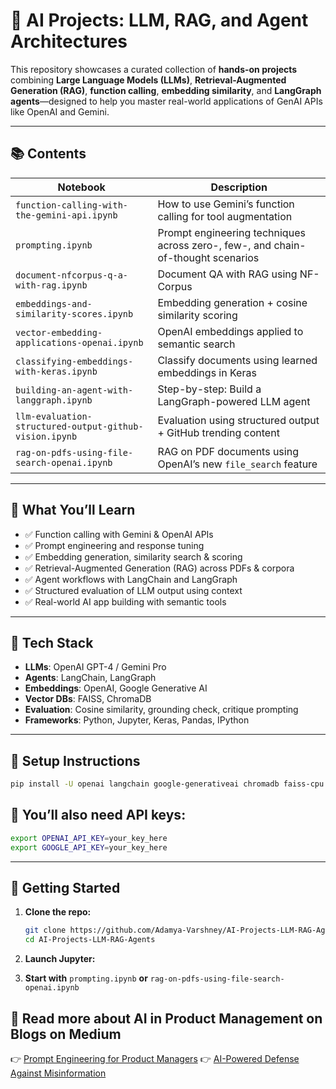 # 🤖 AI Projects: LLM, RAG, and Agent Architectures

This repository showcases a curated collection of **hands-on projects** combining **Large Language Models (LLMs)**, **Retrieval-Augmented Generation (RAG)**, **function calling**, **embedding similarity**, and **LangGraph agents**—designed to help you master real-world applications of GenAI APIs like OpenAI and Gemini.

---

## 📚 Contents

| Notebook | Description |
|----------|-------------|
| `function-calling-with-the-gemini-api.ipynb` | How to use Gemini’s function calling for tool augmentation |
| `prompting.ipynb` | Prompt engineering techniques across zero-, few-, and chain-of-thought scenarios |
| `document-nfcorpus-q-a-with-rag.ipynb` | Document QA with RAG using NF-Corpus |
| `embeddings-and-similarity-scores.ipynb` | Embedding generation + cosine similarity scoring |
| `vector-embedding-applications-openai.ipynb` | OpenAI embeddings applied to semantic search |
| `classifying-embeddings-with-keras.ipynb` | Classify documents using learned embeddings in Keras |
| `building-an-agent-with-langgraph.ipynb` | Step-by-step: Build a LangGraph-powered LLM agent |
| `llm-evaluation-structured-output-github-vision.ipynb` | Evaluation using structured output + GitHub trending content |
| `rag-on-pdfs-using-file-search-openai.ipynb` | RAG on PDF documents using OpenAI’s new `file_search` feature |

---

## 🚀 What You’ll Learn

- ✅ Function calling with Gemini & OpenAI APIs  
- ✅ Prompt engineering and response tuning  
- ✅ Embedding generation, similarity search & scoring  
- ✅ Retrieval-Augmented Generation (RAG) across PDFs & corpora  
- ✅ Agent workflows with LangChain and LangGraph  
- ✅ Structured evaluation of LLM output using context  
- ✅ Real-world AI app building with semantic tools

---

## 🧠 Tech Stack

- **LLMs**: OpenAI GPT-4 / Gemini Pro  
- **Agents**: LangChain, LangGraph  
- **Embeddings**: OpenAI, Google Generative AI  
- **Vector DBs**: FAISS, ChromaDB  
- **Evaluation**: Cosine similarity, grounding check, critique prompting  
- **Frameworks**: Python, Jupyter, Keras, Pandas, IPython

---

## 🔧 Setup Instructions

```bash
pip install -U openai langchain google-generativeai chromadb faiss-cpu langgraph keras pandas
```

## 🔐 You’ll also need API keys:

```bash
export OPENAI_API_KEY=your_key_here
export GOOGLE_API_KEY=your_key_here
```


---

## 📌 Getting Started

1. **Clone the repo:**

    ```bash
    git clone https://github.com/Adamya-Varshney/AI-Projects-LLM-RAG-Agents.git
    cd AI-Projects-LLM-RAG-Agents
    ```

2. **Launch Jupyter:**

3. **Start with** `prompting.ipynb` **or** `rag-on-pdfs-using-file-search-openai.ipynb`

## 📖 Read more about AI in Product Management on Blogs on Medium

👉 [Prompt Engineering for Product Managers](https://medium.com/@adamya1998official/mining-gold-from-generics-prompt-engineering-for-product-managers-d90b27c154fb)
👉 [AI-Powered Defense Against Misinformation](https://medium.com/@adamya1998official/fakebuster-get-your-facts-right-7000bf3ae881)
